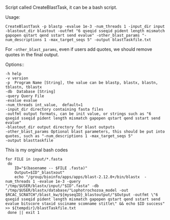Script called CreateBlastTask, it can be a bash script.

Usage: 

```
CreateBlastTask -p blastp -evalue 1e-3 -num_threads 1 -input_dir input -blastout_dir blastout -outfmt "6 qseqid sseqid pident length mismatch gapopen qstart qend sstart send evalue" -other_blast_params "-num_descriptions 1 -max_target_seqs 5" -output blastTaskfile.txt
```

For `-other_blast_params`, even if users add quotes, we should remove quotes in the final output. 


Options::

	-h help 
	-v version
	-p  Program Name [String], the value can be blastp, blastx, blastn, tblastn, tblastx
	-db  Database [String]
	-query Query File 
	-evalue evalue
	-num_threads int_value,  default=1
	-input_dir directory containing fasta files
	-outfmt output formats, can be init value, or strings such as "6 qseqid sseqid pident length mismatch gapopen qstart qend sstart send evalue"
	-blastout_dir output directory for blast outputs
	-other_blast_params Optional blast parameters, this should be put into quotes, such as "-num_descriptions 1 -max_target_seqs 5"
	-output blasttaskfile 

This is my orginal bash codes
```
for FILE in input/*.fasta
 do
    ID="$(basename -- $FILE .fasta)"
    Output=$ID"_blastxout"
    echo "/group/bioinfo/apps/apps/blast-2.12.0+/bin/blastx  -num_threads 1 -evalue 1e-3 -query "/tmp/$USER/blastx/input/"$ID".fasta" -db "/tmp/$USER/blastx/database/"Lophotrochozoa_model -out $RCAC_SCRATCH"/blast_kw/${myseqID}_blastoutput/"$Output -outfmt \"6 qseqid sseqid pident length mismatch gapopen qstart qend sstart send evalue bitscore staxid ssciname scomname stitle\" && echo $ID success" >> ${tempdir}/blastTaskfile.txt
 done || exit 1

```
